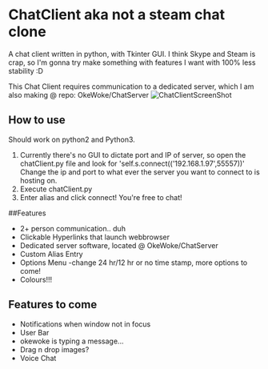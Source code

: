 # ChatClient aka not a steam chat clone
A chat client written in python, with Tkinter GUI. 
I think Skype and Steam is crap, so I'm gonna try make something with features I want with 100% less stability :D

This Chat Client requires communication to a dedicated server, which I am also making @ repo: OkeWoke/ChatServer
![ChatClientScreenShot](http://www.virtualquanta.com/Images/programming/chatClientScreenShot.PNG)
## How to use
Should work on python2 and Python3.

1. Currently there's no GUI to dictate port and IP of server, so open the chatClient.py file and look for 'self.s.connect(('192.168.1.97',55557))' Change the ip and port to what ever the server you want to connect to is hosting on.
2.  Execute chatClient.py
3.  Enter alias and click connect! You're free to chat!

##Features
- 2+ person communication.. duh
- Clickable Hyperlinks that launch webbrowser
- Dedicated server software, located @ OkeWoke/ChatServer
- Custom Alias Entry
- Options Menu -change 24 hr/12 hr or no time stamp, more options to come!
- Colours!!!

## Features to come
- Notifications when window not in focus
- User Bar
- okewoke is typing a message...
- Drag n drop images?
- Voice Chat
